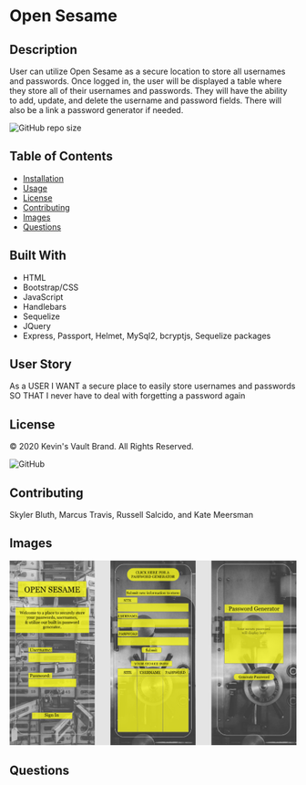 
  # Open Sesame

  ## Description
  User can utilize Open Sesame as a secure location to store all usernames and passwords.  Once logged in, the user will be displayed a table where they store all of their usernames and passwords.  They will have the ability to add, update, and delete the username and password fields. There will also be a link a password generator if needed.

  ![GitHub repo size](https://img.shields.io/github/repo-size/saDS/Open-Sesame)

  ## Table of Contents
  * [Installation](#installation)
  * [Usage](#usage)
  * [License](#license)
  * [Contributing](#contributing)
  * [Images](#images)
  * [Questions](#questions) 

  ## Built With
  * HTML
  * Bootstrap/CSS
  * JavaScript
  * Handlebars
  * Sequelize
  * JQuery
  * Express, Passport, Helmet, MySql2, bcryptjs, Sequelize packages

  ## User Story
  As a USER
  I WANT a secure place to easily store usernames and passwords
  SO THAT I never have to deal with forgetting a password again

  ## License
  © 2020 Kevin's Vault Brand. All Rights Reserved.

  ![GitHub](https://img.shields.io/github/license/saDS/Open-Sesame)

  ## Contributing
  Skyler Bluth, Marcus Travis, Russell Salcido, and Kate Meersman

  ## Images

  ![image of xd](./assets/images/xdimg.png)

  ## Questions
 

    